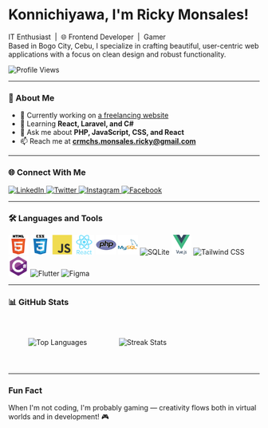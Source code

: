 <div align="left">
  <h1>Konnichiyawa, I'm Ricky Monsales!         </h1>
  <p>
    IT Enthusiast&nbsp&nbsp|&nbsp&nbsp🌐 Frontend Developer&nbsp&nbsp|&nbsp&nbspGamer <br>
    Based in Bogo City, Cebu, I specialize in crafting beautiful, user-centric web applications with a focus on clean design and robust functionality.
  </p>
  <img src="https://komarev.com/ghpvc/?username=rikimaruu333&label=Profile%20views&color=0e75b6&style=for-the-badge" alt="Profile Views" />
</div>

---

### 🚀 About Me
- 🔭 Currently working on [a freelancing website](https://github.com/rikimaruu333/ComputerWizard)  
- 🌱 Learning **React, Laravel, and C#**  
- 💬 Ask me about **PHP, JavaScript, CSS, and React**  
- 📫 Reach me at **crmchs.monsales.ricky@gmail.com**  

---

### 🌐 Connect With Me
<div align="left">
  <a href="https://linkedin.com/in/monsales-ricky-n-367975343/" target="_blank">
    <img src="https://img.shields.io/badge/LinkedIn-0077B5?logo=linkedin&logoColor=white&style=for-the-badge" alt="LinkedIn">
  </a>
  <a href="https://twitter.com/wwwricksxm" target="_blank">
    <img src="https://img.shields.io/badge/Twitter-1DA1F2?logo=twitter&logoColor=white&style=for-the-badge" alt="Twitter">
  </a>
  <a href="https://instagram.com/wricks.m" target="_blank">
    <img src="https://img.shields.io/badge/Instagram-E4405F?logo=instagram&logoColor=white&style=for-the-badge" alt="Instagram">
  </a>
  <a href="https://facebook.com/ricky.monsales" target="_blank">
    <img src="https://img.shields.io/badge/Facebook-1877F2?logo=facebook&logoColor=white&style=for-the-badge" alt="Facebook">
  </a>
</div>

---

### 🛠️ Languages and Tools
<div align="left">
  <img src="https://raw.githubusercontent.com/devicons/devicon/master/icons/html5/html5-original-wordmark.svg" alt="HTML5" height="40" />
  <img src="https://raw.githubusercontent.com/devicons/devicon/master/icons/css3/css3-original-wordmark.svg" alt="CSS3" height="40" />
  <img src="https://raw.githubusercontent.com/devicons/devicon/master/icons/javascript/javascript-original.svg" alt="JavaScript" height="40" />
  <img src="https://raw.githubusercontent.com/devicons/devicon/master/icons/react/react-original-wordmark.svg" alt="React" height="40" />
  <img src="https://raw.githubusercontent.com/devicons/devicon/master/icons/php/php-original.svg" alt="PHP" height="40" />
  <img src="https://raw.githubusercontent.com/devicons/devicon/master/icons/mysql/mysql-original-wordmark.svg" alt="MySQL" height="40" />
  <img src="https://www.vectorlogo.zone/logos/sqlite/sqlite-icon.svg" alt="SQLite" height="40" />
  <img src="https://raw.githubusercontent.com/devicons/devicon/master/icons/vuejs/vuejs-original-wordmark.svg" alt="Vue.js" height="40" />
  <img src="https://www.vectorlogo.zone/logos/tailwindcss/tailwindcss-icon.svg" alt="Tailwind CSS" height="40" />
  <img src="https://raw.githubusercontent.com/devicons/devicon/master/icons/csharp/csharp-original.svg" alt="C#" height="40" />
  <img src="https://www.vectorlogo.zone/logos/flutterio/flutterio-icon.svg" alt="Flutter" height="40" />
  <img src="https://www.vectorlogo.zone/logos/figma/figma-icon.svg" alt="Figma" height="40" />
</div>

---

### 📊 GitHub Stats
<div align="left">
  <img 
    src="https://github-readme-stats.vercel.app/api/top-langs?username=rikimaruu333&layout=compact&locale=en&theme=radical&hide_border=false&border_radius=10" 
    alt="Top Languages" 
    height="200" 
    style="margin: 40px;" 
  />
  <img 
    src="https://github-readme-streak-stats.herokuapp.com/?user=rikimaruu333&locale=en&theme=radical&hide_border=false&border_radius=10" 
    alt="Streak Stats" 
    height="200" 
    style="margin: 20px;" 
  />
</div>

---

### Fun Fact
When I'm not coding, I'm probably gaming — creativity flows both in virtual worlds and in development! 🎮 
